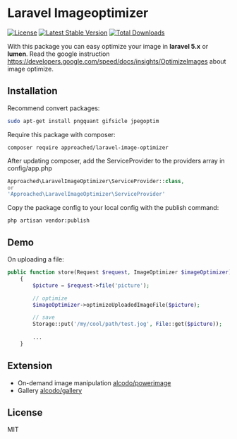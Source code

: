 # Laravel Imageoptimizer

[![License](https://poser.pugx.org/approached/laravel-image-optimizer/license)](https://packagist.org/packages/approached/laravel-image-optimizer)
[![Latest Stable Version](https://poser.pugx.org/approached/laravel-image-optimizer/v/stable)](https://packagist.org/packages/approached/laravel-image-optimizer)
[![Total Downloads](https://poser.pugx.org/approached/laravel-image-optimizer/downloads)](https://packagist.org/packages/approached/laravel-image-optimizer)

With this package you can easy optimize your image in **laravel 5.x** or **lumen**. Read the google instruction https://developers.google.com/speed/docs/insights/OptimizeImages about image optimize.


## Installation

Recommend convert packages:
```bash
sudo apt-get install pngquant gifsicle jpegoptim
```

Require this package with composer:
```
composer require approached/laravel-image-optimizer
```

After updating composer, add the ServiceProvider to the providers array in config/app.php
```php
Approached\LaravelImageOptimizer\ServiceProvider::class,
or
'Approached\LaravelImageOptimizer\ServiceProvider'
```

Copy the package config to your local config with the publish command:
```
php artisan vendor:publish
```

## Demo

On uploading a file:
```php
public function store(Request $request, ImageOptimizer $imageOptimizer)
    {
        $picture = $request->file('picture');

        // optimize
        $imageOptimizer->optimizeUploadedImageFile($picture);

        // save
        Storage::put('/my/cool/path/test.jog', File::get($picture));
        
        ...
    }
```

## Extension

- On-demand image manipulation [alcodo/powerimage](https://github.com/alcodo/powerimage)
- Gallery  [alcodo/gallery](https://github.com/alcodo/gallery)

## License
MIT
